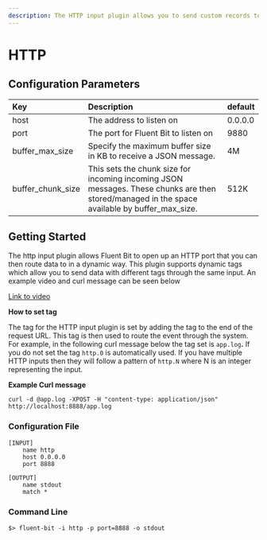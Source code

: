 ```yaml
---
description: The HTTP input plugin allows you to send custom records to an HTTP endpoint.
---
```


# HTTP

## Configuration Parameters

| **Key** | Description | default |
| :--- | :--- | :--- |
| host | The address to listen on | 0.0.0.0 |
| port | The port for Fluent Bit to listen on | 9880 |
| buffer\_max\_size | Specify the maximum buffer size in KB to receive a JSON message. | 4M |
| buffer\_chunk\_size | This sets the chunk size for incoming incoming JSON messages. These chunks are then stored/managed in the space available by buffer\_max\_size.  | 512K |

## Getting Started

The http input plugin allows Fluent Bit to open up an HTTP port that you can then route data to in a dynamic way. This plugin supports dynamic tags which allow you to send data with different tags through the same input. An example video and curl message can be seen below

[Link to video](https://asciinema.org/a/375571)

**How to set tag**

The tag for the HTTP input plugin is set by adding the tag to the end of the request URL. This tag is then used to route the event through the system. For example, in the following curl message below the tag set is `app.log`**.** If you do not set the tag `http.0` is automatically used. If you have multiple HTTP inputs then they will follow a pattern of `http.N` where N is an integer representing the input.

**Example Curl message**

```text
curl -d @app.log -XPOST -H "content-type: application/json" http://localhost:8888/app.log
```

### Configuration File

```text
[INPUT]
    name http
    host 0.0.0.0
    port 8888

[OUTPUT]
    name stdout
    match *
```

### Command Line

```text
$> fluent-bit -i http -p port=8888 -o stdout
```

#### 

